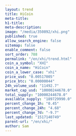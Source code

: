 ```yaml
---
layout: trend
title: HiCoin
meta-title: 
h1-title: 
meta-description: 
image: "/media/350892/xhi.png"
published: true
allow_search_engine: false
sitemap: false
enable_comment: false
sort_order: 788
permalink: "/en/xhi/trend.html"
coin_a_symbol: "XHI"
coin_a_name: "HiCoin"
coin_a_lower_case: "xhi"
price_usd: "0.00517005"
price_btc: "0.00000044"
24h_volume_usd: "11492.7"
market_cap_usd: "10000244678.0"
total_supply: "10000244678.0"
available_supply: "189729990.0"
percent_change_1h: "0.45"
percent_change_24h: "4.68"
percent_change_7d: "-9.7"
last_updated: "1517140749"
parent-url: "/en/xhi/"
author: Sam
---
```



